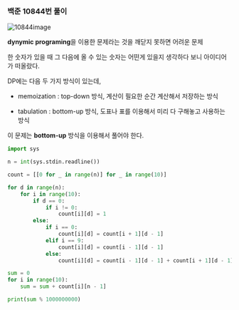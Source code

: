 ### 백준 10844번 풀이

![10844image](/images/b10844.png)

**dynymic programing**을 이용한 문제라는 것을 깨닫지 못하면 어려운 문제

한 숫자가 있을 때 그 다음에 올 수 있는 숫자는 어떤게 있을지 생각하다 보니 아이디어가 떠올랐다.

DP에는 다음 두 가지 방식이 있는데,

- memoization : top-down 방식, 계산이 필요한 순간 계산해서 저장하는 방식

- tabulation : bottom-up 방식, 도표나 표를 이용해서 미리 다 구해놓고 사용하는 방식

이 문제는 **bottom-up** 방식을 이용해서 풀어야 한다.

```python
import sys

n = int(sys.stdin.readline())

count = [[0 for _ in range(n)] for _ in range(10)]

for d in range(n):
    for i in range(10):
        if d == 0:
            if i != 0:
                count[i][d] = 1
        else:
            if i == 0:
                count[i][d] = count[i + 1][d - 1]
            elif i == 9:
                count[i][d] = count[i - 1][d - 1]
            else:
                count[i][d] = count[i - 1][d - 1] + count[i + 1][d - 1]

sum = 0
for i in range(10):
    sum = sum + count[i][n - 1]

print(sum % 1000000000)
```
